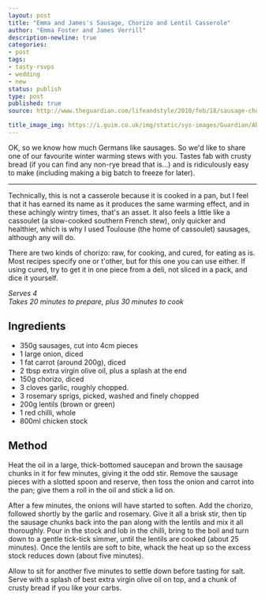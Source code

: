 ```yaml
---
layout: post
title: "Emma and James's Sausage, Chorizo and Lentil Casserole"
author: "Emma Foster and James Verrill"
description-newline: true
categories:
- post
tags:
- tasty-rsvps
- wedding
- new
status: publish
type: post
published: true
source: http://www.theguardian.com/lifeandstyle/2010/feb/18/sausage-chorizo-lentil-casserole

title_image_img: https://i.guim.co.uk/img/static/sys-images/Guardian/About/General/2010/2/17/1266422979491/sausage-casserole-001.jpg?w=700&q=85&auto=format&sharp=10&s=bf9a4afd109df1b6dd063a567d7aabda
---
```


OK, so we know how much Germans like sausages. So we'd like to share one of our favourite winter warming stews with you. Tastes fab with crusty bread (if you can find any non-rye bread that is...) and is ridiculously easy to make (including making a big batch to freeze for later).

***

Technically, this is not a casserole because it is cooked in a pan, but I feel that it has earned its name as it produces the same warming effect, and in these achingly wintry times, that's an asset. It also feels a little like a cassoulet (a slow-cooked southern French stew), only quicker and healthier, which is why I used Toulouse (the home of cassoulet) sausages, although any will do.

There are two kinds of chorizo: raw, for cooking, and cured, for eating as is. Most recipes specify one or t'other, but for this one you can use either. If using cured, try to get it in one piece from a deli, not sliced in a pack, and dice it yourself.

_Serves 4_<br />
_Takes 20 minutes to prepare, plus 30 minutes to cook_

## Ingredients

* 350g sausages, cut into 4cm pieces
* 1 large onion, diced
* 1 fat carrot (around 200g), diced
* 2 tbsp extra virgin olive oil, plus a splash at the end
* 150g chorizo, diced
* 3 cloves garlic, roughly chopped.
* 3 rosemary sprigs, picked, washed and finely chopped
* 200g lentils (brown or green)
* 1 red chilli, whole
* 800ml chicken stock

## Method

Heat the oil in a large, thick-bottomed saucepan and brown the sausage chunks in it for few minutes, giving it the odd stir. Remove the sausage pieces with a slotted spoon and reserve, then toss the onion and carrot into the pan; give them a roll in the oil and stick a lid on.

After a few minutes, the onions will have started to soften. Add the chorizo, followed shortly by the garlic and rosemary. Give it all a brisk stir, then tip the sausage chunks back into the pan along with the lentils and mix it all thoroughly. Pour in the stock and lob in the chilli, bring to the boil and turn down to a gentle tick-tick simmer, until the lentils are cooked (about 25 minutes). Once the lentils are soft to bite, whack the heat up so the excess stock reduces down (about five minutes).

Allow to sit for another five minutes to settle down before tasting for salt. Serve with a splash of best extra virgin olive oil on top, and a chunk of crusty bread if you like your carbs.
